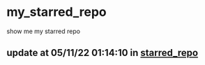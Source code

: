 # my_starred_repo
show me my starred repo

update at 05/11/22 01:14:10 in [starred_repo](./index.html)
---

